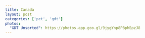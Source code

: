 ```yaml
---
title: Canada
layout: post
categories: ['pct', 'gdt']
photos:
  "GDT Unsorted": https://photos.app.goo.gl/9jygYnp8P8phBpzJ8
---
```

